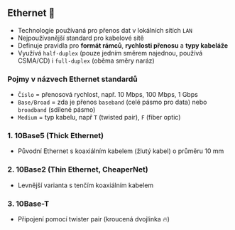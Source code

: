 ## Ethernet 🔌
- Technologie používaná pro přenos dat v lokálních sítích `LAN`
- Nejpoužívanější standard pro kabelové sítě
- Definuje pravidla pro **formát rámců**, **rychlosti přenosu** a **typy kabeláže**
- Využívá `half-duplex` (pouze jedním směrem najednou, používá CSMA/CD) i `full-duplex` (oběma směry naráz)

### Pojmy v názvech Ethernet standardů
- `Číslo` = přenosová rychlost, např. 10 Mbps, 100 Mbps, 1 Gbps
- `Base/Broad` = zda je přenos `baseband` (celé pásmo pro data) nebo `broadband` (sdílené pásmo)
- `Medium` = typ kabelu, např `T` (twisted pair), `F` (fiber optic)

### 1. 10Base5 (Thick Ethernet)
- Původní Ethernet s koaxiálním kabelem (žlutý kabel) o průměru 10 mm

### 2. 10Base2 (Thin Ethernet, CheaperNet)
- Levnější varianta s tenčím koaxiálním kabelem

### 3. 10Base-T
- Připojení pomocí twister pair (kroucená dvojlinka 🔥)
